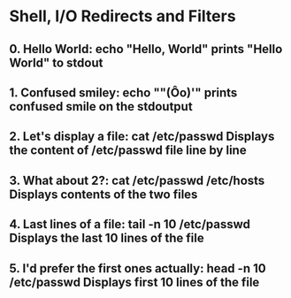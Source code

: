 # Shell, I/O Redirects and Filters
## 0. Hello World: echo "Hello, World" prints "Hello World" to stdout
## 1. Confused smiley: echo "\"(Ôo)'" prints confused smile on the stdoutput
## 2. Let's display a file: cat /etc/passwd Displays the content of /etc/passwd file line by line
## 3. What about 2?: cat /etc/passwd /etc/hosts Displays contents of the two files
## 4. Last lines of a file: tail -n 10 /etc/passwd Displays the last 10 lines of the file
## 5. I'd prefer the first ones actually: head -n 10 /etc/passwd Displays first 10 lines of the file
